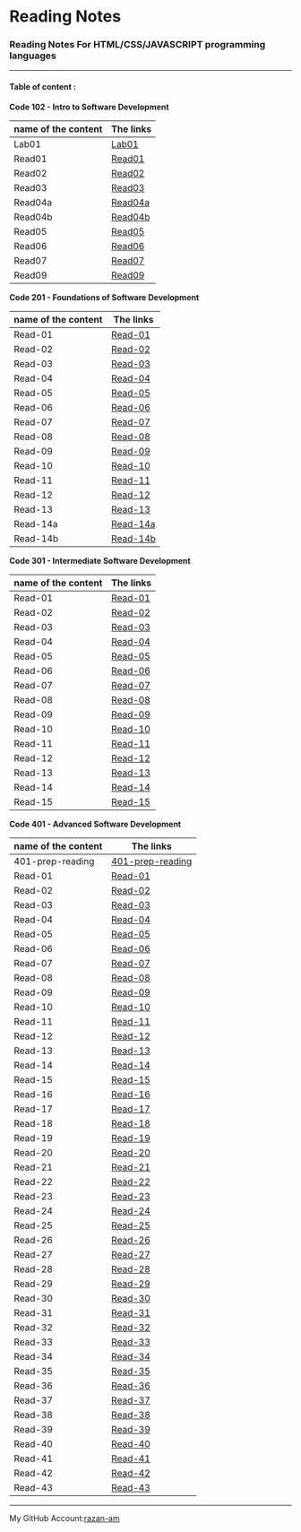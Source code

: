 # **Reading Notes**

### **Reading Notes For HTML/CSS/JAVASCRIPT programming languages**
----------------------------------------------------------

#### **Table of content :**


**Code 102 - Intro to Software Development**

| name of the content |                The links      |
| ------------------- |-------------------------------|
|Lab01        |[Lab01](https://razan-am.github.io/reading-notes/Code102/Lab01)|
|Read01       |[Read01](https://razan-am.github.io/reading-notes/Code102/Read:%2001%20-%20Learning%20Markdown)|
|Read02       |[Read02](https://razan-am.github.io/reading-notes/Code102/Read:%2002)|
|Read03       |[Read03](https://razan-am.github.io/reading-notes/Code102/Read:%2003)|
|Read04a      |[Read04a](https://razan-am.github.io/reading-notes/Code102/Read:%2004a)|
|Read04b      |[Read04b](https://razan-am.github.io/reading-notes/Code102/Read:%2004b)|
|Read05       |[Read05](https://razan-am.github.io/reading-notes/Code102/Read:%2005)|
|Read06       |[Read06](https://razan-am.github.io/reading-notes/Code102/Read:%2006)|
|Read07       |[Read07](https://razan-am.github.io/reading-notes/Code102/Read:%2007)|
|Read09       |[Read09](https://razan-am.github.io/reading-notes/Code102/Read:%2009)|


**Code 201 - Foundations of Software Development** 

| name of the content |                The links      |
| ------------------- |-------------------------------|     
|Read-01              |[Read-01](https://razan-am.github.io/reading-notes/Code201/class-01)|
|Read-02              |[Read-02](https://razan-am.github.io/reading-notes/Code201/class-02)|
|Read-03              |[Read-03](https://razan-am.github.io/reading-notes/Read-03)|
|Read-04              |[Read-04](https://razan-am.github.io/reading-notes/Read-04)                   |
|Read-05              |[Read-05](https://razan-am.github.io/reading-notes/Read-05)                   |
|Read-06              |[Read-06](https://razan-am.github.io/reading-notes/Read-06)                   |
|Read-07              |[Read-07](https://razan-am.github.io/reading-notes/Read07)                   |
|Read-08              |[Read-08](https://razan-am.github.io/reading-notes/Read08)                   |
|Read-09              |[Read-09](https://razan-am.github.io/reading-notes/Read09)                   |
|Read-10              |[Read-10](https://razan-am.github.io/reading-notes/Read10)                   |
|Read-11              |[Read-11](https://razan-am.github.io/reading-notes/Read11)                   |
|Read-12              |[Read-12](https://razan-am.github.io/reading-notes/Read12)                   |
|Read-13              |[Read-13](https://razan-am.github.io/reading-notes/Read13)                   |
|Read-14a             |[Read-14a](https://razan-am.github.io/reading-notes/Read14a)                  |
|Read-14b             |[Read-14b](https://razan-am.github.io/reading-notes/Read14b)                  |


**Code 301 - Intermediate Software Development** 

| name of the content |                The links      |
| ------------------- |-------------------------------|     
|Read-01              |[Read-01](https://razan-am.github.io/reading-notes/Code301/Read-01)|
|Read-02              |[Read-02](https://razan-am.github.io/reading-notes/Code301/Read-02)|
|Read-03              |[Read-03](https://razan-am.github.io/reading-notes/Code301/Read-03)|
|Read-04              |[Read-04](https://razan-am.github.io/reading-notes/Code301/Read-04)|
|Read-05              |[Read-05](https://razan-am.github.io/reading-notes/Code301/Read-05)|
|Read-06              |[Read-06](https://razan-am.github.io/reading-notes/Code301/Rread-06)|
|Read-07              |[Read-07](https://razan-am.github.io/reading-notes/Code301/Read-07)|
|Read-08              |[Read-08](https://razan-am.github.io/reading-notes/Code301/Read-08)|
|Read-09              |[Read-09](https://razan-am.github.io/reading-notes/Code301/Read-09)|
|Read-10              |[Read-10](https://razan-am.github.io/reading-notes/Code301/Read10)|
|Read-11              |[Read-11](https://razan-am.github.io/reading-notes/Code301/Read11)|
|Read-12              |[Read-12](https://razan-am.github.io/reading-notes/Code301/Read12)|
|Read-13              |[Read-13](https://razan-am.github.io/reading-notes/Code301/Read13)|
|Read-14              |[Read-14](https://razan-am.github.io/reading-notes/Code301/Read14)|
|Read-15              |[Read-15]()                    |

**Code 401 - Advanced Software Development** 

| name of the content |                The links      |
| ------------------- |-------------------------------|     
|401-prep-reading     |[401-prep-reading](https://razan-am.github.io/reading-notes/Code401/401-prep-reading%20)|
|Read-01              |[Read-01]()|
|Read-02              |[Read-02]()|
|Read-03              |[Read-03]()|
|Read-04              |[Read-04]()|
|Read-05              |[Read-05]()|
|Read-06              |[Read-06]()|
|Read-07              |[Read-07]()|
|Read-08              |[Read-08]()|
|Read-09              |[Read-09]()|
|Read-10              |[Read-10]()|
|Read-11              |[Read-11]()|
|Read-12              |[Read-12]()|
|Read-13              |[Read-13]()|
|Read-14              |[Read-14]()|
|Read-15              |[Read-15]()|
|Read-16              |[Read-16]()|
|Read-17              |[Read-17]()|
|Read-18              |[Read-18]()|
|Read-19              |[Read-19]()|
|Read-20              |[Read-20]()|
|Read-21              |[Read-21]()|
|Read-22              |[Read-22]()|
|Read-23              |[Read-23]()|
|Read-24              |[Read-24]()|
|Read-25              |[Read-25]()|
|Read-26              |[Read-26]()|
|Read-27              |[Read-27]()|
|Read-28              |[Read-28]()|
|Read-29              |[Read-29]()|
|Read-30              |[Read-30]()|
|Read-31              |[Read-31]()|
|Read-32              |[Read-32]()|
|Read-33              |[Read-33]()|
|Read-34              |[Read-34]()|
|Read-35              |[Read-35]()|
|Read-36              |[Read-36]()|
|Read-37              |[Read-37]()|
|Read-38              |[Read-38]()|
|Read-39              |[Read-39]()|
|Read-40              |[Read-40]()|
|Read-41              |[Read-41]()|
|Read-42              |[Read-42]()|
|Read-43              |[Read-43]()|




------------------------------------------------------------------------------------------------------------------------

My GitHub Account:[razan-am](https://github.com/Razan-am/reading-notes)